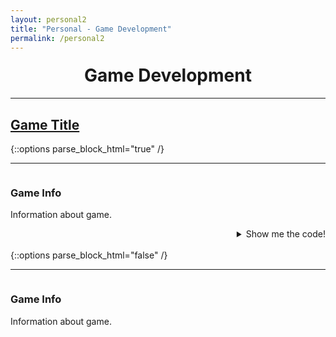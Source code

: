 ```yaml
---
layout: personal2
title: "Personal - Game Development"
permalink: /personal2
---
```


<h1 style="text-align:center;margin-top:20px;">Game Development</h1>
<div class="row">
  <hr>
  <h2><a href="#">Game Title</a></h2>
</div>
{::options parse_block_html="true" /}
<div class="row">
<hr>
<div class="row">
<div class="col-xs-6">
<img class="enlarge" src="" style="max-width:90%" max-height="350">
</div>
<div class="col-xs-6">
<h3>Game Info</h3>
<p>Information about game.</p>
</div>
</div>
<div class="row">
<details><summary markdown="span" style="text-align:right">Show me the code!</summary>
	
```java

```

</details>
<br/>
</div>
</div>
{::options parse_block_html="false" /}

<div class="row">
  <hr>
  <div class="col-xs-6">
    <img class="enlarge" src="" style="max-width:90%" max-height="350">
  </div>
  <div class="col-xs-6">
    <h3>Game Info</h3>
    <p>Information about game.</p>
  </div>
</div>
